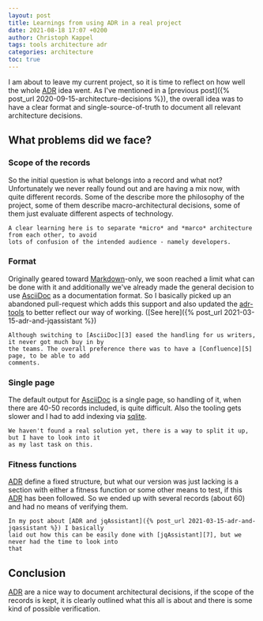 ```yaml
---
layout: post
title: Learnings from using ADR in a real project
date: 2021-08-18 17:07 +0200
author: Christoph Kappel
tags: tools architecture adr
categories: architecture
toc: true
---
```

I am about to leave my current project, so it is time to reflect on how well the whole [ADR][1]
idea went. As I've mentioned in a
[previous post]({% post_url 2020-09-15-architecture-decisions %}), the overall idea was to have
a clear format and single-source-of-truth to document all relevant architecture decisions.

## What problems did we face?

### Scope of the records

So the initial question is what belongs into a record and what not? Unfortunately we never really
found out and are having a mix now, with quite different records. Some of the describe more the
philosophy of the project, some of them describe macro-architectural decisions, some of them
just evaluate different aspects of technology.

```
A clear learning here is to separate *micro* and *marco* architecture from each other, to avoid
lots of confusion of the intended audience - namely developers.
```

### Format

Originally geared toward [Markdown][2]-only, we soon reached a limit what can be done with it and
additionally we've already made the general decision to use [AsciiDoc][3] as a documentation format.
So I basically picked up an abandoned pull-request which adds this support and also updated the
[adr-tools][4] to better reflect our way of working.
([See here]({% post_url 2021-03-15-adr-and-jqassistant %})

```
Although switching to [AsciiDoc][3] eased the handling for us writers, it never got much buy in by
the teams. The overall preference there was to have a [Confluence][5] page, to be able to add
comments.
```

### Single page

The default output for [AsciiDoc][3] is a single page, so handling of it, when there are 40-50
records included, is quite difficult. Also the tooling gets slower and I had to add indexing via
[sqlite][6].

```
We haven't found a real solution yet, there is a way to split it up, but I have to look into it
as my last task on this.
```

### Fitness functions

[ADR][1] define a fixed structure, but what our version was just lacking is a section with either a
fitness function or some other means to test, if this [ADR][1] has been followed. So we ended up
with several records (about 60) and had no means of verifying them.

```
In my post about [ADR and jqAssistant]({% post_url 2021-03-15-adr-and-jqassistant %}) I basically
laid out how this can be easily done with [jqAssistant][7], but we never had the time to look into
that
```

## Conclusion

[ADR][1] are a nice way to document architectural decisions, if the scope of the records is kept,
it is clearly outlined what this all is about and there is some kind of possible verification.

[1]: https://adr.github.io/
[2]: https://daringfireball.net/projects/markdown/
[3]: https://asciidoc.org/
[4]: https://github.com/npryce/adr-tools
[5]: https://www.atlassian.com/software/confluence
[6]: https://www.sqlite.org/index.html
[7]: https://jqassistant.org/